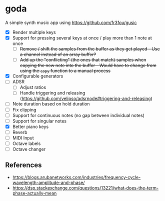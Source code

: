 # goda

A simple synth music app using <https://github.com/fr3fou/gusic>

- [x] Render multiple keys
- [x] Support for pressing several keys at once / play more than 1 note at once
  - [ ] ~~Remove / shift the samples from the buffer as they get played - Use a channel instead of an array buffer?~~
  - [ ] ~~Add up the "conflicting" (the ones that match) samples when copying the new note into the buffer - Would have to change from using the `copy` function to a manual process~~
- [x] Configurable generators
- [ ] ADSR
  - [ ] Adjust ratios
  - [ ] Handle triggering and releasing (<https://github.com/velipso/adsrnode#triggering-and-releasing>)
- [ ] Note duration based on hold duration
- [ ] Fix clipping
- [ ] Support for continuous notes (no gap between individual notes)
- [ ] Support for singular notes
- [x] Better piano keys
- [ ] Reverb
- [ ] MIDI Input
- [ ] Octave labels
- [ ] Octave changer

## References

- <https://blogs.arubanetworks.com/industries/frequency-cycle-wavelength-amplitude-and-phase/>
- <https://dsp.stackexchange.com/questions/13221/what-does-the-term-phase-actually-mean>
